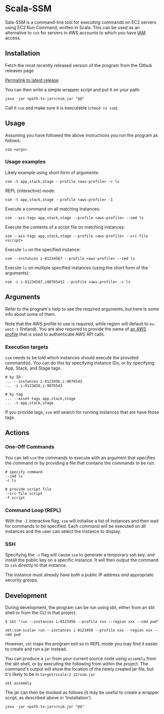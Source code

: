 Scala-SSM
=========

Sala-SSM is a command-line tool for executing commands on EC2 servers
using EC2 Run Command, written in Scala. This can be used as an
alternative to `ssh` for servers in AWS accounts to which you have
[IAM](https://aws.amazon.com/iam/) access.

## Installation

Fetch the most recently released version of the program from the
Github releases page

[Permalink to latest release](https://github.com/guardian/ssm-scala/releases/latest)

You can then write a simple wrapper script and put it on your path:

    java -jar <path-to-jar>/ssm.jar "$@"

Call it `ssm` and make sure it is executable (`chmod +x ssm`).

## Usage

Assuming you have followed the above instructions you run the program
as follows:

    ssm <args>

### Usage examples

Likely example using short form of arguments:

    ssm -t app,stack,stage --profile <aws-profile> -c ls

REPL (interactive) mode:

    ssm -t app,stack,stage --profile <aws-profile> -I

Execute a command on all matching instances:

    ssm --ass-tags app,stack,stage --profile <aws-profile> --cmd ls

Execute the contents of a script file on matching instances:

    ssm --ass-tags app,stack,stage --profile <aws-profile> --src-file <script>

Execute `ls` on the specified instance:

    ssm --instances i-01234567 --profile <aws-profile> --cmd ls

Execute `ls` on multiple specified instances (using the short form of
the arguments):

    ssm -i i-01234567,i98765432 --profile <aws-profile> -c ls

## Arguments

Refer to the program's help to see the required arguments, but here is
some info about some of them.

Note that the AWS profile to use is required, while region will
default to `eu-west-1` (Ireland). You are also required to provide
the name of [an AWS profile](https://docs.aws.amazon.com/cli/latest/userguide/cli-multiple-profiles.html)
that is used to authenticate AWS API calls.

### Execution targets

`ssm` needs to be told which instances should execute the provided
command(s). You can do this by specifying instance IDs, or by
specifying App, Stack, and Stage tags.

    # by ID
	... --instances i-0123456,i-9876543
    ... -i i-0123456,i-9876543
	
	# by tag
	... --asset-tags app,stack,stage
	... -t app,stack,stage

If you provide tags, `ssm` will search for running instances that are
have those tags.

## Actions

### One-Off Commands

You can tell `ssm` the commands to execute with an argument that
specifies the command or by providing a file that contains the
commands to be run.

    # specify command
	--cmd ls
	-c ls
	
	# provide script file
	--src-file script
	-f script

### Command Loop (REPL)

With the `-I` interactive flag, `ssm` will initialise a list of
instances and then wait for commands to be specified.  Each command
will be executed on all instances and the user can select the instance
to display.

### SSH

Specifying the `-s` flag will cause `ssm` to generate a temporary ssh
key, and install the public key on a specific instance.  It will then
output the command to `ssh` directly to that instance.

The instance must already have both a public IP address _and_
appropriate security groups.

## Development

During development, the program can be run using sbt, either from an
sbt shell or from the CLI in that project.

    $ sbt "run --instances i-0123456 --profile xxx --region xxx --cmd pwd"

    sbt:ssm-scala> run --instances i-0123456 --profile xxx --region xxx --cmd pwd

However, `sbt` traps the program exit so in REPL mode you may find it
easier to create and run a jar instead.

You can produce a `jar` from your current source code using `assembly`
from the sbt shell, or by executing the following from within the
project. The command's output will show the location of the newly
created jar file, but it's likely to be in `target/scala-2.12/ssm.jar`

    sbt assembly

The jar can then be invoked as follows (it may be useful to create a
wrapper script, as described above in 'Installation').

    java -jar <path-to-jar>/ssm.jar "@$"

